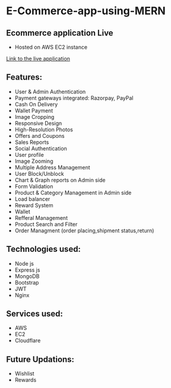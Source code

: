 # E-Commerce-app-using-MERN
## Ecommerce application Live 
 * Hosted on AWS EC2 instance 
 
[Link to the live application](https://www.vmart.ml/homepage)
## Features:
* User & Admin Authentication
* Payment gateways integrated: Razorpay, PayPal
* Cash On Delivery
* Wallet Payment
* Image Cropping
* Responsive Design
* High-Resolution Photos
* Offers and Coupons
* Sales Reports
* Social Authentication
* User profile
* Image Zooming
* Multiple Address Management
* User Block/Unblock
* Chart & Graph reports on Admin side
* Form Validation
* Product & Category Management in Admin side
* Load balancer
* Reward System
* Wallet
* Refferal Management 
* Product Search and Filter 
* Order Managment (order placing,shipment status,return)

## Technologies used:
* Node js
* Express js
* MongoDB
* Bootstrap
* JWT
* Nginx

## Services used:
* AWS
* EC2
* Cloudflare


## Future Updations:
* Wishlist
* Rewards
